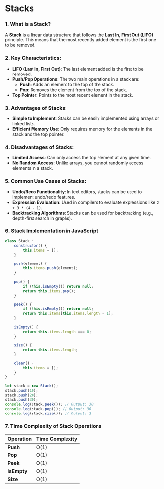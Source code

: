 # Stacks

### 1. **What is a Stack?**
A **Stack** is a linear data structure that follows the **Last In, First Out (LIFO)** principle. This means that the most recently added element is the first one to be removed.

### 2. **Key Characteristics:**
- **LIFO (Last In, First Out)**: The last element added is the first to be removed.
- **Push/Pop Operations**: The two main operations in a stack are:
  - **Push**: Adds an element to the top of the stack.
  - **Pop**: Removes the element from the top of the stack.
- **Top Pointer**: Points to the most recent element in the stack.

### 3. **Advantages of Stacks:**
- **Simple to Implement**: Stacks can be easily implemented using arrays or linked lists.
- **Efficient Memory Use**: Only requires memory for the elements in the stack and the top pointer.

### 4. **Disadvantages of Stacks:**
- **Limited Access**: Can only access the top element at any given time.
- **No Random Access**: Unlike arrays, you cannot randomly access elements in a stack.

### 5. **Common Use Cases of Stacks:**
- **Undo/Redo Functionality**: In text editors, stacks can be used to implement undo/redo features.
- **Expression Evaluation**: Used in compilers to evaluate expressions like `2 + 3 * (4 - 1)`.
- **Backtracking Algorithms**: Stacks can be used for backtracking (e.g., depth-first search in graphs).

### 6. **Stack Implementation in JavaScript**

```javascript
class Stack {
    constructor() {
        this.items = [];
    }

    push(element) {
        this.items.push(element);
    }

    pop() {
        if (this.isEmpty()) return null;
        return this.items.pop();
    }

    peek() {
        if (this.isEmpty()) return null;
        return this.items[this.items.length - 1];
    }

    isEmpty() {
        return this.items.length === 0;
    }

    size() {
        return this.items.length;
    }

    clear() {
        this.items = [];
    }
}

let stack = new Stack();
stack.push(10);
stack.push(20);
stack.push(30);
console.log(stack.peek()); // Output: 30
console.log(stack.pop()); // Output: 30
console.log(stack.size()); // Output: 2
```

### 7. **Time Complexity of Stack Operations**

| Operation | Time Complexity |
|-----------|-----------------|
| **Push**  | O(1)            |
| **Pop**   | O(1)            |
| **Peek**  | O(1)            |
| **isEmpty**| O(1)           |
| **Size**  | O(1)            |

